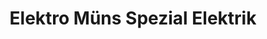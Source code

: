 ---
title: "Elektro Müns Spezial Elektrik"
url: /frankfurt-am-main/elektro-muens-spezial-elektrik/
shop: Elektrisch
---
